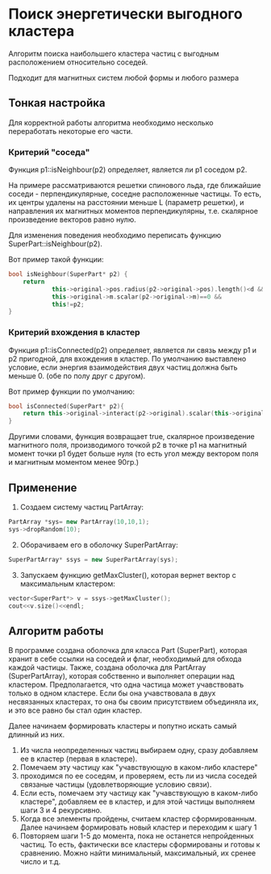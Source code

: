 # Поиск энергетически выгодного кластера
Алгоритм поиска наибольшего кластера частиц с выгодным расположением относительно соседей.

Подходит для магнитных систем любой формы и любого размера

## Тонкая настройка
Для корректной работы алгоритма необходимо несколько переработать некоторые его части.

### Критерий "соседа"
Функция p1::isNeighbour(p2) определяет, является ли p1 соседом p2.

На примере рассматриваются решетки спинового льда,
где ближайшие соседи - перпендикулярные, соседне расположенные частицы.
То есть, их центры удалены на расстоянии меньше L (параметр решетки),
и направления их магнитных моментов перпендикулярны, т.е. скалярное произведение векторов равно нулю.

Для изменения поведения необходимо переписать функцию SuperPart::isNeighbour(p2).

Вот пример такой функции:
```c++
bool isNeighbour(SuperPart* p2) {
    return
            this->original->pos.radius(p2->original->pos).length()<d &&
            this->original->m.scalar(p2->original->m)==0 &&
            this!=p2;
}
```

### Критерий вхождения в кластер
Функция p1::isConnected(p2) определяет, является ли связь между p1 и p2 пригодной, для вхождения в кластер.
По умолчанию выставлено условие, если энергия взаимодействия двух частиц должна быть меньше 0.
(обе по полу друг с другом).

Вот пример функции по умолчанию:
```c++
bool isConnected(SuperPart* p2){
    return this->original->interact(p2->original).scalar(this->original->m)>0;
}
```

Другими словами, функция возвращает true, скалярное произведение магнитного поля,
производимого точкой p2 в точке p1 на магнитный момент точки p1 будет больше нуля
(то есть угол между вектором поля и магнитным моментом менее 90гр.)

## Применение
1. Создаем систему частиц PartArray:
```c++
PartArray *sys= new PartArray(10,10,1);
sys->dropRandom(10);
```

2. Оборачиваем его в оболочку SuperPartArray:
```c++
SuperPartArray* ssys = new SuperPartArray(sys);
```

3. Запускаем функцию getMaxCluster(), которая вернет вектор с максимальным кластером:
```c++
vector<SuperPart*> v = ssys->getMaxCluster();
cout<<v.size()<<endl;
```

## Алгоритм работы
В программе создана оболочка для класса Part (SuperPart), которая хранит в себе ссылки на соседей
и флаг, необходимый для обхода каждой частицы.
Также, создана оболочка для PartArray (SuperPartArray), которая собственно и выполняет операции над кластером.
Предполагается, что одна частица может учавствовать только в одном кластере.
Если бы она учавствовала в двух несвязанных кластерах, то она бы своим присутствием объединяла их,
и это все равно бы стал один кластер.

Далее начинаем формировать кластеры и попутно искать самый длинный из них.

1. Из числа неопределенных частиц выбираем одну, сразу добавляем ее в кластер (первая в кластере).
2. Помечаем эту частицу как "учавствующую в каком-либо кластере"
3. проходимся по ее соседям, и проверяем, есть ли из числа соседей связаные частицы
(удовлетворяющие условию связи).
4. Если есть, помечаем эту частицу как "учавствующую в каком-либо кластере",
добавляем ее в кластер, и для этой частицы выполняем шаги 3 и 4 рекурсивно.
5. Когда все элементы пройдены, считаем кластер сформированным. Далее начинаем формировать новый кластер и переходим к шагу 1
6. Повторяем шаги 1-5 до момента, пока не останется непройденных частиц.
То есть, фактически все кластеры сформированы и готовы к сравнению. Можно найти минимальный, максимальный, их сренее число и т.д.
